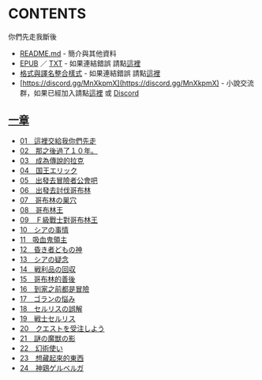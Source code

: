 # CONTENTS

你們先走我斷後


- [README.md](README.md) - 簡介與其他資料
- [EPUB](https://gitlab.com/demonovel/epub-txt/blob/master/syosetu_out/%E5%BF%AB%E8%B5%B0%EF%BC%81%E9%80%99%E8%A3%A1%E5%B0%B1%E4%BA%A4%E7%B5%A6%E6%88%91%E4%BA%86%EF%BC%81%E9%80%99%E6%A8%A3%E8%AA%AA%E7%9A%84%E5%8D%81%E5%B9%B4%E9%81%8E%E5%BE%8C%EF%BC%8C%E6%88%90%E4%BA%86%E5%82%B3%E8%AA%AA.epub) ／ [TXT](https://gitlab.com/demonovel/epub-txt/blob/master/syosetu_out/out/%E5%BF%AB%E8%B5%B0%EF%BC%81%E9%80%99%E8%A3%A1%E5%B0%B1%E4%BA%A4%E7%B5%A6%E6%88%91%E4%BA%86%EF%BC%81%E9%80%99%E6%A8%A3%E8%AA%AA%E7%9A%84%E5%8D%81%E5%B9%B4%E9%81%8E%E5%BE%8C%EF%BC%8C.out.txt) - 如果連結錯誤 請點[這裡](https://gitlab.com/demonovel/epub-txt/tree/master)
- [格式與譯名整合樣式](https://github.com/bluelovers/node-novel/blob/master/lib/locales/%E4%BD%A0%E5%80%91%E5%85%88%E8%B5%B0%E6%88%91%E6%96%B7%E5%BE%8C.ts) - 如果連結錯誤 請點[這裡](https://github.com/bluelovers/node-novel/tree/master/lib/locales)
- [https://discord.gg/MnXkpmX](https://discord.gg/MnXkpmX) - 小說交流群，如果已經加入請點[這裡](https://discordapp.com/channels/467794087769014273/467794088285175809) 或 [Discord](https://discordapp.com/channels/@me)


## [一章](00000_%E4%B8%80%E7%AB%A0)

- [01　這裡交給我你們先走](00000_%E4%B8%80%E7%AB%A0/01%E3%80%80%E9%80%99%E8%A3%A1%E4%BA%A4%E7%B5%A6%E6%88%91%E4%BD%A0%E5%80%91%E5%85%88%E8%B5%B0.txt)
- [02　那之後過了１０年。](00000_%E4%B8%80%E7%AB%A0/02%E3%80%80%E9%82%A3%E4%B9%8B%E5%BE%8C%E9%81%8E%E4%BA%86%EF%BC%91%EF%BC%90%E5%B9%B4%E3%80%82.txt)
- [03　成為傳說的拉克](00000_%E4%B8%80%E7%AB%A0/03%E3%80%80%E6%88%90%E7%82%BA%E5%82%B3%E8%AA%AA%E7%9A%84%E6%8B%89%E5%85%8B.txt)
- [04　国王エリック](00000_%E4%B8%80%E7%AB%A0/04%E3%80%80%E5%9B%BD%E7%8E%8B%E3%82%A8%E3%83%AA%E3%83%83%E3%82%AF.txt)
- [05　出發去冒險者公會吧](00000_%E4%B8%80%E7%AB%A0/05%E3%80%80%E5%87%BA%E7%99%BC%E5%8E%BB%E5%86%92%E9%9A%AA%E8%80%85%E5%85%AC%E6%9C%83%E5%90%A7.txt)
- [06　出發去討伐哥布林](00000_%E4%B8%80%E7%AB%A0/06%E3%80%80%E5%87%BA%E7%99%BC%E5%8E%BB%E8%A8%8E%E4%BC%90%E5%93%A5%E5%B8%83%E6%9E%97.txt)
- [07　哥布林の巣穴](00000_%E4%B8%80%E7%AB%A0/07%E3%80%80%E5%93%A5%E5%B8%83%E6%9E%97%E3%81%AE%E5%B7%A3%E7%A9%B4.txt)
- [08　哥布林王](00000_%E4%B8%80%E7%AB%A0/08%E3%80%80%E5%93%A5%E5%B8%83%E6%9E%97%E7%8E%8B.txt)
- [09　Ｆ級戰士對哥布林王](00000_%E4%B8%80%E7%AB%A0/09%E3%80%80%EF%BC%A6%E7%B4%9A%E6%88%B0%E5%A3%AB%E5%B0%8D%E5%93%A5%E5%B8%83%E6%9E%97%E7%8E%8B.txt)
- [10　シアの事情](00000_%E4%B8%80%E7%AB%A0/10%E3%80%80%E3%82%B7%E3%82%A2%E3%81%AE%E4%BA%8B%E6%83%85.txt)
- [11　吸血鬼領主](00000_%E4%B8%80%E7%AB%A0/11%E3%80%80%E5%90%B8%E8%A1%80%E9%AC%BC%E9%A0%98%E4%B8%BB.txt)
- [12　昏き者どもの神](00000_%E4%B8%80%E7%AB%A0/12%E3%80%80%E6%98%8F%E3%81%8D%E8%80%85%E3%81%A9%E3%82%82%E3%81%AE%E7%A5%9E.txt)
- [13　シアの疑念](00000_%E4%B8%80%E7%AB%A0/13%E3%80%80%E3%82%B7%E3%82%A2%E3%81%AE%E7%96%91%E5%BF%B5.txt)
- [14　戦利品の回収](00000_%E4%B8%80%E7%AB%A0/14%E3%80%80%E6%88%A6%E5%88%A9%E5%93%81%E3%81%AE%E5%9B%9E%E5%8F%8E.txt)
- [15　哥布林的善後](00000_%E4%B8%80%E7%AB%A0/15%E3%80%80%E5%93%A5%E5%B8%83%E6%9E%97%E7%9A%84%E5%96%84%E5%BE%8C.txt)
- [16　到家之前都是冒險](00000_%E4%B8%80%E7%AB%A0/16%E3%80%80%E5%88%B0%E5%AE%B6%E4%B9%8B%E5%89%8D%E9%83%BD%E6%98%AF%E5%86%92%E9%9A%AA.txt)
- [17　ゴランの悩み](00000_%E4%B8%80%E7%AB%A0/17%E3%80%80%E3%82%B4%E3%83%A9%E3%83%B3%E3%81%AE%E6%82%A9%E3%81%BF.txt)
- [18　セルリスの誤解](00000_%E4%B8%80%E7%AB%A0/18%E3%80%80%E3%82%BB%E3%83%AB%E3%83%AA%E3%82%B9%E3%81%AE%E8%AA%A4%E8%A7%A3.txt)
- [19　戦士セルリス](00000_%E4%B8%80%E7%AB%A0/19%E3%80%80%E6%88%A6%E5%A3%AB%E3%82%BB%E3%83%AB%E3%83%AA%E3%82%B9.txt)
- [20　クエストを受注しよう](00000_%E4%B8%80%E7%AB%A0/20%E3%80%80%E3%82%AF%E3%82%A8%E3%82%B9%E3%83%88%E3%82%92%E5%8F%97%E6%B3%A8%E3%81%97%E3%82%88%E3%81%86.txt)
- [21　謎の魔獣の影](00000_%E4%B8%80%E7%AB%A0/21%E3%80%80%E8%AC%8E%E3%81%AE%E9%AD%94%E7%8D%A3%E3%81%AE%E5%BD%B1.txt)
- [22　幻術使い](00000_%E4%B8%80%E7%AB%A0/22%E3%80%80%E5%B9%BB%E8%A1%93%E4%BD%BF%E3%81%84.txt)
- [23　想藏起來的東西](00000_%E4%B8%80%E7%AB%A0/23%E3%80%80%E6%83%B3%E8%97%8F%E8%B5%B7%E4%BE%86%E7%9A%84%E6%9D%B1%E8%A5%BF.txt)
- [24　神鶏ゲルベルガ](00000_%E4%B8%80%E7%AB%A0/24%E3%80%80%E7%A5%9E%E9%B6%8F%E3%82%B2%E3%83%AB%E3%83%99%E3%83%AB%E3%82%AC.txt)

